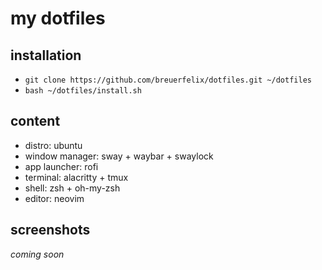 # my dotfiles

## installation

* `git clone https://github.com/breuerfelix/dotfiles.git ~/dotfiles`
* `bash ~/dotfiles/install.sh`

## content

- distro: ubuntu
- window manager: sway + waybar + swaylock
- app launcher: rofi
- terminal: alacritty + tmux
- shell: zsh + oh-my-zsh
- editor: neovim

## screenshots

_coming soon_
